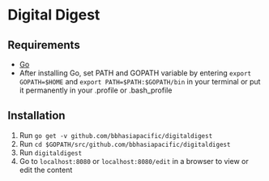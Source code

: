 Digital Digest
==============

Requirements
------------
* [Go](https://golang.org/dl)
* After installing Go, set PATH and GOPATH variable by entering `export GOPATH=$HOME` and `export PATH=$PATH:$GOPATH/bin` in your terminal or put it permanently in your .profile or .bash_profile

Installation
------------
1. Run `go get -v github.com/bbhasiapacific/digitaldigest`
2. Run `cd $GOPATH/src/github.com/bbhasiapacific/digitaldigest`
3. Run `digitaldigest`
4. Go to `localhost:8080` or `localhost:8080/edit` in a browser to view or edit the content
